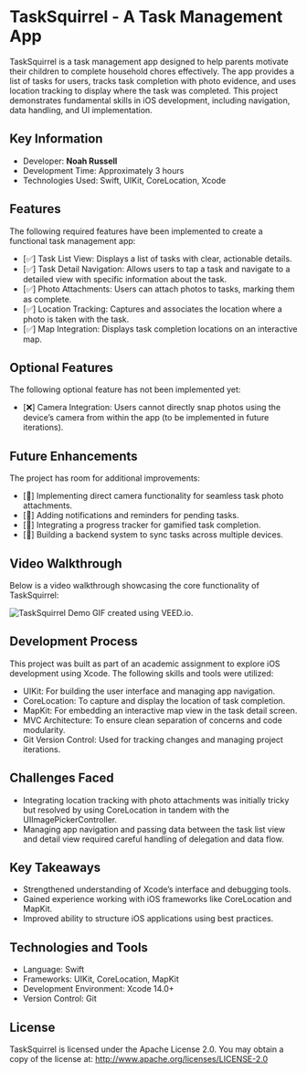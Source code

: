 # TaskSquirrel - A Task Management App

TaskSquirrel is a task management app designed to help parents motivate their children to complete household chores effectively. The app provides a list of tasks for users, tracks task completion with photo evidence, and uses location tracking to display where the task was completed. This project demonstrates fundamental skills in iOS development, including navigation, data handling, and UI implementation.

## Key Information

- Developer: **Noah Russell**
- Development Time: Approximately 3 hours
- Technologies Used: Swift, UIKit, CoreLocation, Xcode

## Features

The following required features have been implemented to create a functional task management app:

- [✅] Task List View: Displays a list of tasks with clear, actionable details.
- [✅] Task Detail Navigation: Allows users to tap a task and navigate to a detailed view with specific information about the task.
- [✅] Photo Attachments: Users can attach photos to tasks, marking them as complete.
- [✅] Location Tracking: Captures and associates the location where a photo is taken with the task.
- [✅] Map Integration: Displays task completion locations on an interactive map.

## Optional Features

The following optional feature has not been implemented yet:

- [❌] Camera Integration: Users cannot directly snap photos using the device’s camera from within the app (to be implemented in future iterations).

## Future Enhancements

The project has room for additional improvements:

- [🔲] Implementing direct camera functionality for seamless task photo attachments.
- [🔲] Adding notifications and reminders for pending tasks.
- [🔲] Integrating a progress tracker for gamified task completion.
- [🔲] Building a backend system to sync tasks across multiple devices.

## Video Walkthrough
Below is a video walkthrough showcasing the core functionality of TaskSquirrel:

<img style="max-width:300px;" src="lab-task-squirrel/Lab 1.gif" alt="TaskSquirrel Demo">
GIF created using VEED.io.


## Development Process

This project was built as part of an academic assignment to explore iOS development using Xcode. The following skills and tools were utilized:

- UIKit: For building the user interface and managing app navigation.
- CoreLocation: To capture and display the location of task completion.
- MapKit: For embedding an interactive map view in the task detail screen.
- MVC Architecture: To ensure clean separation of concerns and code modularity.
- Git Version Control: Used for tracking changes and managing project iterations.

## Challenges Faced
- Integrating location tracking with photo attachments was initially tricky but resolved by using CoreLocation in tandem with the UIImagePickerController.
- Managing app navigation and passing data between the task list view and detail view required careful handling of delegation and data flow.

## Key Takeaways
- Strengthened understanding of Xcode’s interface and debugging tools.
- Gained experience working with iOS frameworks like CoreLocation and MapKit.
- Improved ability to structure iOS applications using best practices.

## Technologies and Tools

- Language: Swift
- Frameworks: UIKit, CoreLocation, MapKit
- Development Environment: Xcode 14.0+
- Version Control: Git

## License

TaskSquirrel is licensed under the Apache License 2.0.
You may obtain a copy of the license at:
http://www.apache.org/licenses/LICENSE-2.0
